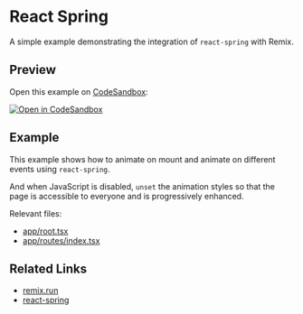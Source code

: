 # React Spring

A simple example demonstrating the integration of `react-spring` with Remix.

## Preview

Open this example on [CodeSandbox](https://codesandbox.com):

[![Open in CodeSandbox](https://codesandbox.io/static/img/play-codesandbox.svg)](https://codesandbox.io/s/github/remix-run/examples/tree/main/react-spring)

## Example

This example shows how to animate on mount and animate on different events using `react-spring`.

And when JavaScript is disabled, `unset` the animation styles so that the page is accessible to everyone and is progressively enhanced.

Relevant files:

- [app/root.tsx](./app/root.tsx)
- [app/routes/index.tsx](./app/routes/index.tsx)

## Related Links

- [remix.run](https://remix.run/)
- [react-spring](https://react-spring.io/)

